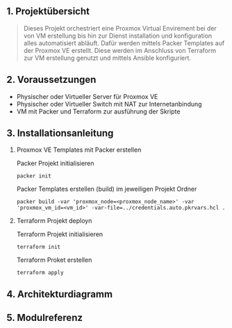 
## 1. Projektübersicht
> Dieses Projekt orchestriert eine Proxmox Virtual Envirement bei der von VM erstellung bis hin zur Dienst installation und konfiguration alles automatisiert abläuft. Dafür werden mittels Packer Templates auf der Proxmox VE erstellt. Diese werden im Anschluss von Terraform zur VM erstellung genutzt und mittels Ansible konfiguriert.

## 2. Voraussetzungen
* Physischer oder Virtueller Server für Proxmox VE
* Physischer oder Virtueller Switch mit NAT zur Internetanbindung
* VM mit Packer und Terraform zur ausführung der Skripte


## 3. Installationsanleitung
1. Proxmox VE Templates mit Packer erstellen

    Packer Projekt initialisieren
    ```
    packer init
    ```
    Packer Templates erstellen (build) im jeweiligen Projekt Ordner
    ```
    packer build -var 'proxmox_node=<proxmox_node_name>' -var 'proxmox_vm_id=<vm_id>' -var-file=../credentials.auto.pkrvars.hcl .
    ```

2. Terraform Projekt deployn

    Terraform Projekt initialisieren
    ```
    terraform init
    ```
    Terraform Proket erstellen
    ```
    terraform apply
    ```

## 4. Architekturdiagramm

## 5. Modulreferenz
